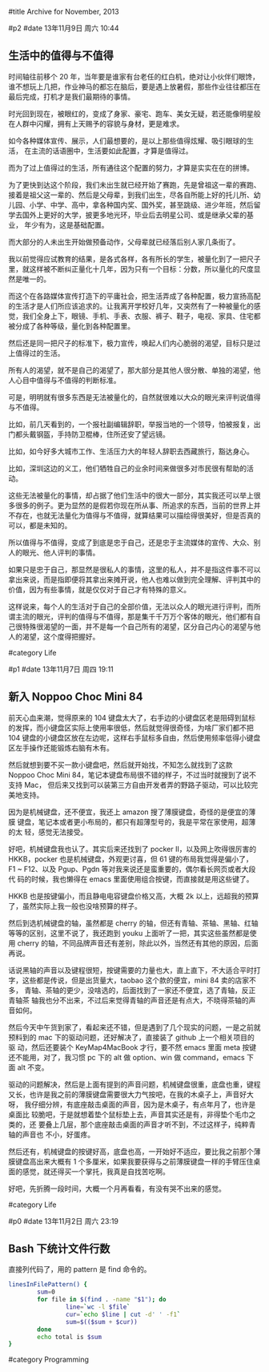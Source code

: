 #title Archive for November, 2013

#p2
#date 13年11月9日 周六 10:44

## 生活中的值得与不值得

时间轴往前移个 20 年，当年要是谁家有台老任的红白机，绝对让小伙伴们眼馋，
谁不想玩上几把，作业神马的都忘在脑后，要是遇上放暑假，那些作业往往都压在
最后完成，打机才是我们最期待的事情。

时光回到现在，被眼红的，变成了身家、豪宅、跑车、美女无疑，若还能像明星般
在人群中闪耀，拥有上天赐予的容貌与身材，更是难求。

如今各种媒体宣传、展示，人们最想要的，是以上那些值得炫耀、吸引眼球的生活，
在主流的话语圈中，生活要如此配置，才算是值得过。

而为了过上值得过的生活，所有通往这个配置的努力，才算是实实在在的拼博。

为了更快到达这个阶段，我们未出生就已经开始了赛跑，先是曾祖这一辈的赛跑、
接着是祖父这一辈的、然后是父母辈，到我们出生，尽各自所能上好的托儿所、幼
儿园、小学、中学、高中，拿各种国内奖、国外奖，甚至跳级、进少年班，然后留
学去国外上更好的大学，披更多地光环，毕业后去明星公司、或是继承父辈的基业，
年少有为，这是基础配置。

而大部分的人未出生开始做预备动作，父母辈就已经落后别人家几条街了。

我以前觉得应试教育的结果，是各式各样，各有所长的学生，被量化到了一把尺子
里，就这样被不断纠正量化十几年，因为只有一个目标：分数，所以量化的尺度显
然是唯一的。

而这个在各路媒体宣传打造下的平庸社会，把生活弄成了各种配置，极力宣扬高配
的生活才是人们所应该追求的。让我离开学校好几年，又突然有了一种被量化的感
觉，我们全身上下，眼镜、手机、手表、衣服、裤子、鞋子，电视、家具、住宅都
被分成了各种等级，量化到各种配置里。

然后还是同一把尺子的标准下，极力宣传，唤起人们内心脆弱的渴望，目标只是过
上值得过的生活。

所有人的渴望，就不是自己的渴望了，那大部分是其他人很分散、单独的渴望，他
人心目中值得与不值得的判断标准。

可是，明明就有很多东西是无法被量化的，自然就很难以大众的眼光来评判说值得
与不值得。

比如，前几天看到的，一个报社副编辑辞职，举报当地的一个领导，怕被报复，出
门都头戴钢盔，手持防卫棍棒，住所还安了望远镜。

比如，如今好多大城市工作、生活压力大的年轻人辞职去西藏旅行，豁达身心。

比如，深圳这边的义工，他们牺牲自己的业余时间来做很多对市民很有帮助的活动。

这些无法被量化的事情，却占据了他们生活中的很大一部分，其实我还可以举上很
多很多的例子。更为显然的是假若你现在所从事、所追求的东西，当前的世界上并
不存在，也就无法量化为值得与不值得，就算结果可以描绘得很美好，但是否真的
可以，都是未知的。

所以值得与不值得，变成了到底是忠于自己，还是忠于主流媒体的宣传、大众、别
人的眼光、他人评判的事情。

如果只是忠于自己，那显然是很私人的事情，这里的私人，并不是指这件事不可以
拿出来说，而是指即便将其拿出来摊开说，他人也难以做到完全理解、评判其中的
价值，因为有些事情，就是仅仅对于自己才有特殊的意义。

这样说来，每个人的生活对于自己的全部价值，无法以众人的眼光进行评判，而所
谓主流的眼光，评判的值得与不值得，那是集千千万万个客体的眼光，他们都有自
己很特殊很渴望的一面，并不是每一个自己所有的渴望，区分自己内心的渴望与他
人的渴望，这个度得把握好。

#category Life

<!-- date: 2013-11-09T10:44:10+0800 -->



#p1
#date 13年11月7日 周四 19:11

## 新入 Noppoo Choc Mini 84

前天心血来潮，觉得原来的 104 键盘太大了，右手边的小键盘区老是阻碍到鼠标
的发挥，而小键盘区实际上使用率很低，然后就觉得很奇怪，为啥厂家们都不把
104 键盘的小键盘区放在左边呢，这样右手鼠标多自由，然后使用频率低得小键盘
区左手操作还能锻炼右脑有木有。

然后就想到要不买一款小键盘吧，然后就开始找，不知怎么就找到了这款 Noppoo
Choc Mini 84，笔记本键盘布局很不错的样子，不过当时就搜到了说不支持 Mac，
但后来又找到可以装第三方自由开发者弄的野路子驱动，可以比较完美地支持。

因为是机械键盘，还不便宜，我还上 amazon 搜了薄膜键盘，奇怪的是便宜的薄膜
键盘，笔记本或者更小布局的，都只有超薄型号的，我是平常在家使用，超薄的太
轻，感觉无法接受。

好吧，机械键盘我也认了。其实后来还找到了 pocker II，以及网上吹得很厉害的
HKKB，pocker 也是机械键盘，外观更讨喜，但 61 键的布局我觉得是偏小了，
F1 ~ F12、以及 Pgup、Pgdn 等对我来说还是蛮重要的，偶尔看长网页或者大段代
码的时候，我也懒得在 emacs 里面使用组合按键，而直接就是用这些键了。

HKKB 也是按键偏小，而且静电电容键盘价格又高，大概 2k 以上，远超我的预算
了，虽然实际上我一般也没啥预算的样子。

然后到选机械键盘的轴，虽然都是 cherry 的轴，但还有青轴、茶轴、黑轴、红轴
等等的区别，这里不说了，我还跑到 youku 上面听了一把，其实这些虽然都是使
用 cherry 的轴，不同品牌声音还有差别，除此以外，当然还有其他的原因，后面
再说。

话说黑轴的声音以及键程很短，按键需要的力量也大，直上直下，不大适合平时打
字，这些都是传说，但是出货量大，taobao 这个款的便宜，mini 84 卖的店家不多，
青轴、茶轴的更少，没啥选的，后面找到了一家还不便宜，选了青轴，反正青轴茶
轴我也分不出来，不过后来觉得青轴的声音还是有点大，不晓得茶轴的声音如何。

然后今天中午货到家了，看起来还不错，但是遇到了几个现实的问题，一是之前就
预料到的 mac 下的驱动问题，还好解决了，直接装了 github 上一个相关项目的驱
动，然后还要装个 <nop>KeyMap4MacBook</nop> 才行，要不然 emacs 里面 meta
按键还不能用，对了，我习惯 pc 下的 alt 做 option、win 做 command，emacs
下面 alt 不变。

驱动的问题解决，然后是上面有提到的声音问题，机械键盘很重，底盘也重，键程
又长，也许是我之前的薄膜键盘需要很大力气按吧，在我的木桌子上，声音好大呀，
我仔细分辨，有底座敲击桌面的声音，因为是木桌子，有点年月了，也许是桌面比
较脆吧，于是就想着垫个鼠标垫上去，声音其实还是有，非得垫个毛巾之类的，还
要叠上几层，那个底座敲击桌面的声音才听不到，不过这样子，纯粹青轴的声音也
不小，好蛋疼。

然后还有，机械键盘的按键好高，底盘也高，一开始好不适应，要比我之前那个薄
膜键盘高出来大概有 1 个多厘米，如果我要获得与之前薄膜键盘一样的手臂压住桌
面的感觉，就还得买一个掌托，我真是自找苦吃啊。

好吧，先折腾一段时间，大概一个月再看看，有没有哭不出来的感觉。

#category Life

<!-- date: 2013-11-07T19:11:43+0800 -->



#p0
#date 13年11月2日 周六 23:19

## Bash 下统计文件行数

直接列代码了，用的 pattern 是 find 命令的。

```bash
linesInFilePattern() {
        sum=0
        for file in $(find . -name "$1"); do
                line=`wc -l $file`
                cur=`echo $line | cut -d' ' -f1`
                sum=$(($sum + $cur))
        done
        echo total is $sum
}
```

#category Programming

<!-- date: 2013-11-02T23:19:01+0800 -->



